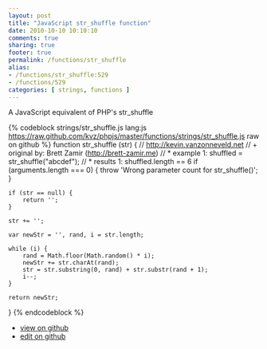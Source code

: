 ```yaml
---
layout: post
title: "JavaScript str_shuffle function"
date: 2010-10-10 10:10:10
comments: true
sharing: true
footer: true
permalink: /functions/str_shuffle
alias:
- /functions/str_shuffle:529
- /functions/529
categories: [ strings, functions ]
---
```

A JavaScript equivalent of PHP's str_shuffle
<!-- more -->
{% codeblock strings/str_shuffle.js lang:js https://raw.github.com/kvz/phpjs/master/functions/strings/str_shuffle.js raw on github %}
function str_shuffle (str) {
    // http://kevin.vanzonneveld.net
    // +   original by: Brett Zamir (http://brett-zamir.me)
    // *     example 1: shuffled = str_shuffle("abcdef");
    // *     results 1: shuffled.length == 6
    if (arguments.length === 0) {
        throw 'Wrong parameter count for str_shuffle()';
    }
    
    if (str == null) {
        return '';
    }
    
    str += '';

    var newStr = '', rand, i = str.length;

    while (i) {
        rand = Math.floor(Math.random() * i);
        newStr += str.charAt(rand);
        str = str.substring(0, rand) + str.substr(rand + 1);
        i--;
    }

    return newStr;
}
{% endcodeblock %}
<ul>
 <li><a href="https://github.com/kvz/phpjs/blob/master/functions/strings/str_shuffle.js">view on github</a></li>
 <li><a href="https://github.com/kvz/phpjs/edit/master/functions/strings/str_shuffle.js">edit on github</a></li>
</ul>
